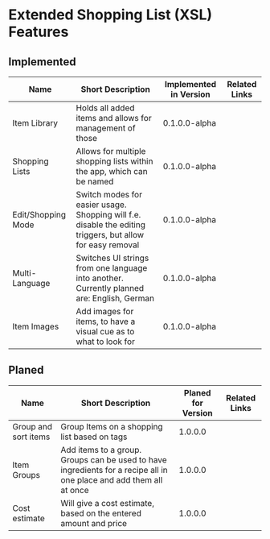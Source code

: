 # Extended Shopping List (XSL) Features

## Implemented

| Name               | Short Description                                                                                          | Implemented in Version | Related Links |
| ------------------ | ---------------------------------------------------------------------------------------------------------- | ---------------------- | ------------- |
| Item Library       | Holds all added items and allows for management of those                                                   | 0.1.0.0-alpha          |               |
| Shopping Lists     | Allows for multiple shopping lists within the app, which can be named                                      | 0.1.0.0-alpha          |               |
| Edit/Shopping Mode | Switch modes for easier usage. Shopping will f.e. disable the editing triggers, but allow for easy removal | 0.1.0.0-alpha          |               |
| Multi-Language     | Switches UI strings from one language into another. Currently planned are: English, German                 | 0.1.0.0-alpha          |               |
| Item Images        | Add images for items, to have a visual cue as to what to look for                                          | 0.1.0.0-alpha          |               |

## Planed

| Name                 | Short Description                                                                                                   | Planed for Version | Related Links |
| -------------------- | ------------------------------------------------------------------------------------------------------------------- | ------------------ | ------------- |
| Group and sort items | Group Items on a shopping list based on tags                                                                        | 1.0.0.0            |               |
| Item Groups          | Add items to a group. Groups can be used to have ingredients for a recipe all in one place and add them all at once | 1.0.0.0            |               |
| Cost estimate        | Will give a cost estimate, based on the entered amount and price                                                    | 1.0.0.0            |               |
